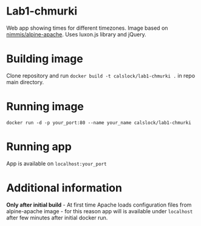 # Lab1-chmurki
Web app showing times for different timezones. Image based on [nimmis/alpine-apache](https://hub.docker.com/r/nimmis/alpine-apache). Uses luxon.js library and jQuery.

# Building image
Clone repository and run `docker build -t calslock/lab1-chmurki .` in repo main directory.

# Running image
`docker run -d -p your_port:80 --name your_name calslock/lab1-chmurki`

# Running app
App is available on `localhost:your_port`

# Additional information
**Only after initial build** - At first time Apache loads configuration files from alpine-apache image - for this reason app will is available under `localhost` after few minutes after initial docker run.
